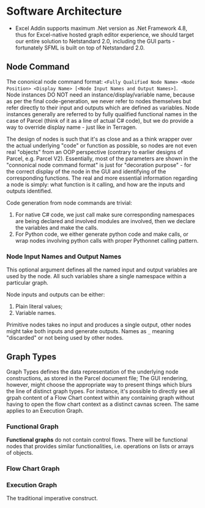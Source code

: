 # Software Architecture

* Excel Addin supports maximum .Net version as .Net Framework 4.8, thus for Excel-native hosted graph editor experience, we should target our entire solution to Netstandard 2.0, including the GUI parts - fortunately SFML is built on top of Netstandard 2.0.

## Node Command

The cononical node command format: `<Fully Qualified Node Name> <Node Position> <Display Name> [<Node Input Names and Output Names>]`.  
Node instances DO NOT need an instance/display/variable name, because as per the final code-generation, we never refer to nodes themselves but refer directly to their input and outputs which are defined as variables. Node instances generally are referred to by fully qualified functional names in the case of Parcel (think of it as a line of actual C# code), but we do provide a way to override display name - just like in Terragen.

The design of nodes is such that it's as close and as a think wrapper over the actual underlying "code" or function as possible, so nodes are not even real "objects" from an OOP perspective (contrary to earlier designs of Parcel, e.g. Parcel V2). Essentially, most of the parameters are shown in the "connonical node command format" is just for "decoration purpose" - for the correct display of the node in the GUI and identifying of the corresponding functions. The real and more essential information regarding a node is simply: what function is it calling, and how are the inputs and outputs identified.

Code generation from node commands are trivial:

1. For native C# code, we just call make sure corresponding namespaces are being declared and involved modules are involved, then we declare the variables and make the calls.
2. For Python code, we either generate python code and make calls, or wrap nodes involving python calls with proper Pythonnet calling pattern.

### Node Input Names and Output Names

This optional argument defines all the named input and output variables are used by the node. All such variables share a single namespace within a particular graph.

Node inputs and outputs can be either:

1. Plain literal values;
2. Variable names.

Primitive nodes takes no input and produces a single output, other nodes might take both inputs and generate outputs. Names as `_` meaning "discarded" or not being used by other nodes.

## Graph Types

Graph Types defines the data representation of the underlying node constructions, as stored in the Parcel document file; The GUI rendering, however, might choose the appropriate way to present things which blurs the line of distinct graph types. For instance, it's possible to directly see all grpah content of a Flow Chart context within any containing graph without having to open the flow chart context as a distinct cavnas screen. The same applies to an Execution Graph.

### Functional Graph

**Functional graphs** do not contain control flows. There will be functional nodes that provides similar functionalities, i.e. operations on lists or arrays of objects.

### Flow Chart Graph

### Execution Graph

The traditional imperative construct.